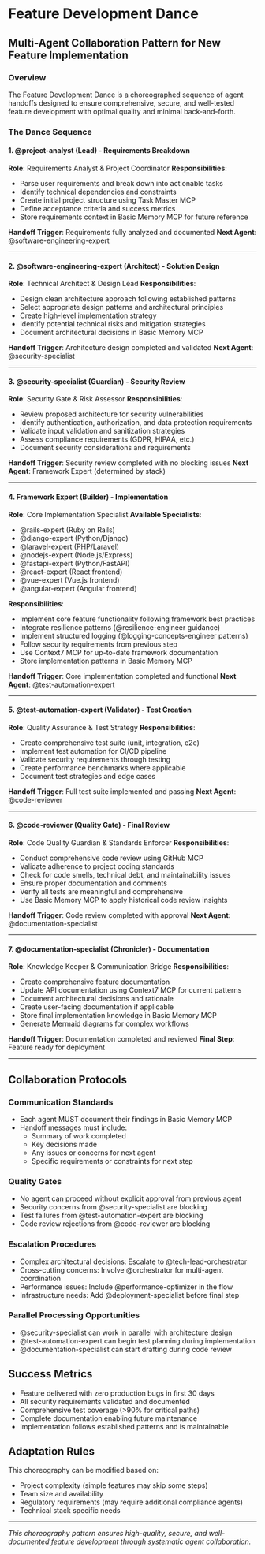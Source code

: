 # Feature Development Dance

## Multi-Agent Collaboration Pattern for New Feature Implementation

### Overview
The Feature Development Dance is a choreographed sequence of agent handoffs designed to ensure comprehensive, secure, and well-tested feature development with optimal quality and minimal back-and-forth.

### The Dance Sequence

#### 1. **@project-analyst** (Lead) - Requirements Breakdown
**Role**: Requirements Analyst & Project Coordinator
**Responsibilities**:
- Parse user requirements and break down into actionable tasks
- Identify technical dependencies and constraints
- Create initial project structure using Task Master MCP
- Define acceptance criteria and success metrics
- Store requirements context in Basic Memory MCP for future reference

**Handoff Trigger**: Requirements fully analyzed and documented
**Next Agent**: @software-engineering-expert

---

#### 2. **@software-engineering-expert** (Architect) - Solution Design
**Role**: Technical Architect & Design Lead
**Responsibilities**:
- Design clean architecture approach following established patterns
- Select appropriate design patterns and architectural principles
- Create high-level implementation strategy
- Identify potential technical risks and mitigation strategies
- Document architectural decisions in Basic Memory MCP

**Handoff Trigger**: Architecture design completed and validated
**Next Agent**: @security-specialist

---

#### 3. **@security-specialist** (Guardian) - Security Review
**Role**: Security Gate & Risk Assessor
**Responsibilities**:
- Review proposed architecture for security vulnerabilities
- Identify authentication, authorization, and data protection requirements
- Validate input validation and sanitization strategies
- Assess compliance requirements (GDPR, HIPAA, etc.)
- Document security considerations and requirements

**Handoff Trigger**: Security review completed with no blocking issues
**Next Agent**: Framework Expert (determined by stack)

---

#### 4. **Framework Expert** (Builder) - Implementation
**Role**: Core Implementation Specialist
**Available Specialists**:
- @rails-expert (Ruby on Rails)
- @django-expert (Python/Django)
- @laravel-expert (PHP/Laravel)
- @nodejs-expert (Node.js/Express)
- @fastapi-expert (Python/FastAPI)
- @react-expert (React frontend)
- @vue-expert (Vue.js frontend)
- @angular-expert (Angular frontend)

**Responsibilities**:
- Implement core feature functionality following framework best practices
- Integrate resilience patterns (@resilience-engineer guidance)
- Implement structured logging (@logging-concepts-engineer patterns)
- Follow security requirements from previous step
- Use Context7 MCP for up-to-date framework documentation
- Store implementation patterns in Basic Memory MCP

**Handoff Trigger**: Core implementation completed and functional
**Next Agent**: @test-automation-expert

---

#### 5. **@test-automation-expert** (Validator) - Test Creation
**Role**: Quality Assurance & Test Strategy
**Responsibilities**:
- Create comprehensive test suite (unit, integration, e2e)
- Implement test automation for CI/CD pipeline
- Validate security requirements through testing
- Create performance benchmarks where applicable
- Document test strategies and edge cases

**Handoff Trigger**: Full test suite implemented and passing
**Next Agent**: @code-reviewer

---

#### 6. **@code-reviewer** (Quality Gate) - Final Review
**Role**: Code Quality Guardian & Standards Enforcer
**Responsibilities**:
- Conduct comprehensive code review using GitHub MCP
- Validate adherence to project coding standards
- Check for code smells, technical debt, and maintainability issues
- Ensure proper documentation and comments
- Verify all tests are meaningful and comprehensive
- Use Basic Memory MCP to apply historical code review insights

**Handoff Trigger**: Code review completed with approval
**Next Agent**: @documentation-specialist

---

#### 7. **@documentation-specialist** (Chronicler) - Documentation
**Role**: Knowledge Keeper & Communication Bridge
**Responsibilities**:
- Create comprehensive feature documentation
- Update API documentation using Context7 MCP for current patterns
- Document architectural decisions and rationale
- Create user-facing documentation if applicable
- Store final implementation knowledge in Basic Memory MCP
- Generate Mermaid diagrams for complex workflows

**Handoff Trigger**: Documentation completed and reviewed
**Final Step**: Feature ready for deployment

---

## Collaboration Protocols

### Communication Standards
- Each agent MUST document their findings in Basic Memory MCP
- Handoff messages must include:
  - Summary of work completed
  - Key decisions made
  - Any issues or concerns for next agent
  - Specific requirements or constraints for next step

### Quality Gates
- No agent can proceed without explicit approval from previous agent
- Security concerns from @security-specialist are blocking
- Test failures from @test-automation-expert are blocking
- Code review rejections from @code-reviewer are blocking

### Escalation Procedures
- Complex architectural decisions: Escalate to @tech-lead-orchestrator
- Cross-cutting concerns: Involve @orchestrator for multi-agent coordination
- Performance issues: Include @performance-optimizer in the flow
- Infrastructure needs: Add @deployment-specialist before final step

### Parallel Processing Opportunities
- @security-specialist can work in parallel with architecture design
- @test-automation-expert can begin test planning during implementation
- @documentation-specialist can start drafting during code review

## Success Metrics
- Feature delivered with zero production bugs in first 30 days
- All security requirements validated and documented
- Comprehensive test coverage (>90% for critical paths)
- Complete documentation enabling future maintenance
- Implementation follows established patterns and is maintainable

## Adaptation Rules
This choreography can be modified based on:
- Project complexity (simple features may skip some steps)
- Team size and availability
- Regulatory requirements (may require additional compliance agents)
- Technical stack specific needs

---

*This choreography pattern ensures high-quality, secure, and well-documented feature development through systematic agent collaboration.*